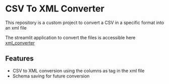 
# CSV To XML Converter

This repository is a custom project to convert a CSV in a specific format into an xml file

The streamlit application to convert the files is accessible here [xml_converter](https://fxrzpbcamqnwwedknb5uiu.streamlit.app/)

## Features

- CSV to XML conversion using the columns as tag in the xml file
- Schema saving for future conversion



